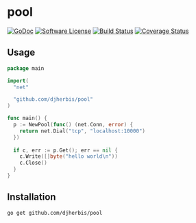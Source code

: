 pool 
======

[![GoDoc](https://godoc.org/github.com/djherbis/pool?status.svg)](https://godoc.org/github.com/djherbis/pool)
[![Software License](https://img.shields.io/badge/license-MIT-brightgreen.svg)](LICENSE.txt)
[![Build Status](https://travis-ci.org/djherbis/pool.svg?branch=master)](https://travis-ci.org/djherbis/pool)
[![Coverage Status](https://coveralls.io/repos/djherbis/pool/badge.svg?branch=master)](https://coveralls.io/r/djherbis/pool?branch=master)

Usage
-----

```go
package main

import(
  "net"

  "github.com/djherbis/pool"
)

func main() {
  p := NewPool(func() (net.Conn, error) {
    return net.Dial("tcp", "localhost:10000")
  })
  
  if c, err := p.Get(); err == nil {
    c.Write([]byte("hello world\n"))
    c.Close()
  }
}
```

Installation
------------
```sh
go get github.com/djherbis/pool
```
